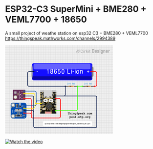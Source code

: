 # ESP32-C3 SuperMini + BME280 + VEML7700 + 18650
A small project of weathe station on esp32 C3 + BME280 + VEML7700<BR>
https://thingspeak.mathworks.com/channels/2994389<BR>

<img src="images/mkigor_esp32c3_ws.png" alt="Scheme" style="width:70%; height:auto;"><BR>

[![Watch the video](https://img.youtube.com/vi/HN013gZs_Y4/0.jpg)](https://youtu.be/HN013gZs_Y4) <BR>
